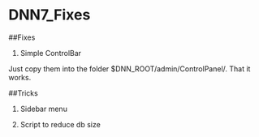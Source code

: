 DNN7_Fixes
==========

##Fixes

1) Simple ControlBar 

Just copy them into the folder $DNN_ROOT/admin/ControlPanel/. That it works.

##Tricks

1) Sidebar menu

2) Script to reduce db size
